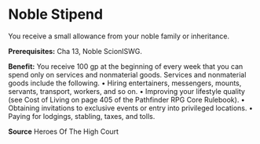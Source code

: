 ﻿---
cssclass: [feats]

---
# Noble Stipend

You receive a small allowance from your noble family or inheritance.

**Prerequisites:** Cha 13, Noble ScionISWG.

**Benefit:** You receive 100 gp at the beginning of every week that you can spend only on services and nonmaterial goods. Services and nonmaterial goods include the following. • Hiring entertainers, messengers, mounts, servants, transport, workers, and so on. • Improving your lifestyle quality (see Cost of Living on page 405 of the Pathfinder RPG Core Rulebook). • Obtaining invitations to exclusive events or entry into privileged locations. • Paying for lodgings, stabling, taxes, and tolls.

**Source** Heroes Of The High Court